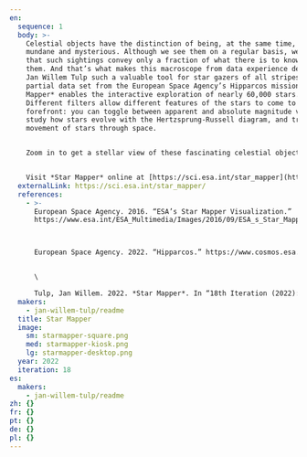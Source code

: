 ```yaml
---
en:
  sequence: 1
  body: >-
    Celestial objects have the distinction of being, at the same time, both
    mundane and mysterious. Although we see them on a regular basis, we realize
    that such sightings convey only a fraction of what there is to know about
    them. And that’s what makes this macroscope from data experience designer
    Jan Willem Tulp such a valuable tool for star gazers of all stripes. Using a
    partial data set from the European Space Agency’s Hipparcos mission, *Star
    Mapper* enables the interactive exploration of nearly 60,000 stars.
    Different filters allow different features of the stars to come to the
    forefront: you can toggle between apparent and absolute magnitude views,
    study how stars evolve with the Hertzsprung-Russell diagram, and track the
    movement of stars through space. 


    Zoom in to get a stellar view of these fascinating celestial objects. Or select the “Motion” tab to see the movement of stars over the next several million years.


    Visit *Star Mapper* online at [https://sci.esa.int/star_mapper](https://sci.esa.int/star_mapper/).
  externalLink: https://sci.esa.int/star_mapper/
  references:
    - >-
      European Space Agency. 2016. “ESA’s Star Mapper Visualization.”
      https://www.esa.int/ESA_Multimedia/Images/2016/09/ESA_s_Star_Mapper_visualisation. 



      European Space Agency. 2022. “Hipparcos.” https://www.cosmos.esa.int/web/hipparcos.


      \

      Tulp, Jan Willem. 2022. *Star Mapper*. In “18th Iteration (2022): Macroscopes for a New Perspective.” *Places & Spaces: Mapping Science*, edited by Katy Börner, Lisel Record, and Todd Theriault. http://scimaps.org.
  makers:
    - jan-willem-tulp/readme
  title: Star Mapper
  image:
    sm: starmapper-square.png
    med: starmapper-kiosk.png
    lg: starmapper-desktop.png
  year: 2022
  iteration: 18
es:
  makers:
    - jan-willem-tulp/readme
zh: {}
fr: {}
pt: {}
de: {}
pl: {}
---
```

